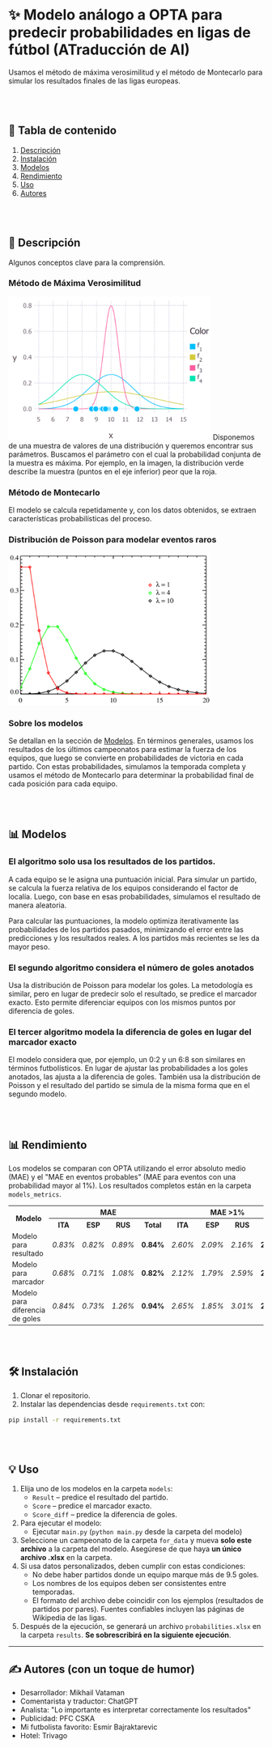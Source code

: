 # ✨ Modelo análogo a OPTA para predecir probabilidades en ligas de fútbol (ATraducción de AI)
Usamos el método de máxima verosimilitud y el método de Montecarlo para simular los resultados finales de las ligas europeas.

<br><br>

## 📌 Tabla de contenido
1. [Descripción](#descripcion)
2. [Instalación](#instalacion)
3. [Modelos](#modelos)
4. [Rendimiento](#rendimiento)
5. [Uso](#uso)
6. [Autores](#autores)

<br><br>
## <a name="descripcion">📖 Descripción
Algunos conceptos clave para la comprensión.

### Método de Máxima Verosimilitud
<img src="images/MMP_for_README.png" width="400" />
Disponemos de una muestra de valores de una distribución y queremos encontrar sus parámetros.
Buscamos el parámetro con el cual la probabilidad conjunta de la muestra es máxima.
Por ejemplo, en la imagen, la distribución verde describe la muestra (puntos en el eje inferior) peor que la roja.

### Método de Montecarlo
El modelo se calcula repetidamente y, con los datos obtenidos, se extraen características probabilísticas del proceso.

### Distribución de Poisson para modelar eventos raros
<img src="images/Poasson_dist.png" width="400" />

### Sobre los modelos
Se detallan en la sección de [Modelos](#modelos). En términos generales, usamos los resultados de los últimos campeonatos para estimar la fuerza de los equipos, que luego se convierte en probabilidades de victoria en cada partido. Con estas probabilidades, simulamos la temporada completa y usamos el método de Montecarlo para determinar la probabilidad final de cada posición para cada equipo.

<br><br>
## <a name="modelos">📊 Modelos
### El algoritmo solo usa los resultados de los partidos.
A cada equipo se le asigna una puntuación inicial. Para simular un partido, se calcula la fuerza relativa de los equipos considerando el factor de localía. Luego, con base en esas probabilidades, simulamos el resultado de manera aleatoria.

Para calcular las puntuaciones, la modelo optimiza iterativamente las probabilidades de los partidos pasados, minimizando el error entre las predicciones y los resultados reales. A los partidos más recientes se les da mayor peso.

### El segundo algoritmo considera el número de goles anotados
Usa la distribución de Poisson para modelar los goles. La metodología es similar, pero en lugar de predecir solo el resultado, se predice el marcador exacto. Esto permite diferenciar equipos con los mismos puntos por diferencia de goles.

### El tercer algoritmo modela la diferencia de goles en lugar del marcador exacto
El modelo considera que, por ejemplo, un 0:2 y un 6:8 son similares en términos futbolísticos. En lugar de ajustar las probabilidades a los goles anotados, las ajusta a la diferencia de goles. También usa la distribución de Poisson y el resultado del partido se simula de la misma forma que en el segundo modelo.

<br><br>
## <a name="rendimiento">📊 Rendimiento
Los modelos se comparan con OPTA utilizando el error absoluto medio (MAE) y el "MAE en eventos probables" (MAE para eventos con una probabilidad mayor al 1%). Los resultados completos están en la carpeta `models_metrics`.

<table>
  <tr>
    <th rowspan="2">Modelo</th>
    <th colspan="4">MAE</th>
    <th colspan="4">MAE >1%</th>
    <th rowspan="2">Tiempo de entrenamiento</th>
  </tr>
  <tr>
    <th>ITA</th> <th>ESP</th> <th>RUS</th> <th>Total</th>
    <th>ITA</th> <th>ESP</th> <th>RUS</th> <th>Total</th>
  </tr>
  <tr>
    <td>Modelo para resultado</td> <td><i>0.83%</i></td> <td><i>0.82%</i></td> <td><i>0.89%</i></td> <td><strong>0.84%</strong></td>
    <td><i>2.60%</i></td> <td><i>2.09%</i></td> <td><i>2.16%</i></td> <td><strong>2.28%</strong></td> <td>Muy rápido</td>
  </tr>
  <tr>
    <td>Modelo para marcador</td> <td><i>0.68%</i></td> <td><i>0.71%</i></td> <td><i>1.08%</i></td> <td><strong>0.82%</strong></td>
    <td><i>2.12%</i></td> <td><i>1.79%</i></td> <td><i>2.59%</i></td> <td><strong>2.16%</strong></td> <td>Rápido</td>
  </tr>
  <tr>
    <td>Modelo para diferencia de goles</td> <td><i>0.84%</i></td> <td><i>0.73%</i></td> <td><i>1.26%</i></td> <td><strong>0.94%</strong></td>
    <td><i>2.65%</i></td> <td><i>1.85%</i></td> <td><i>3.01%</i></td> <td><strong>2.5%</strong></td> <td>Despacio (4-5 min)</td>
  </tr>
</table>

<br><br>
## <a name="instalacion">🛠 Instalación
1. Clonar el repositorio.
2. Instalar las dependencias desde `requirements.txt` con:
```bash
pip install -r requirements.txt
```

<br><br>
## <a name="uso">💡 Uso
1. Elija uno de los modelos en la carpeta `models`:
   - `Result` – predice el resultado del partido.
   - `Score` – predice el marcador exacto.
   - `Score_diff` – predice la diferencia de goles.
2. Para ejecutar el modelo:
   - Ejecutar `main.py` (`python main.py` desde la carpeta del modelo)
3. Seleccione un campeonato de la carpeta `for_data` y mueva **solo este archivo** a la carpeta del modelo.
   Asegúrese de que haya **un único archivo .xlsx** en la carpeta.
4. Si usa datos personalizados, deben cumplir con estas condiciones:
   - No debe haber partidos donde un equipo marque más de 9.5 goles.
   - Los nombres de los equipos deben ser consistentes entre temporadas.
   - El formato del archivo debe coincidir con los ejemplos (resultados de partidos por pares).
     Fuentes confiables incluyen las páginas de Wikipedia de las ligas.
5. Después de la ejecución, se generará un archivo `probabilities.xlsx` en la carpeta `results`.
   **Se sobrescribirá en la siguiente ejecución**.

---
## <a name="autores">✍️ Autores (con un toque de humor)
- Desarrollador: Mikhail Vataman
- Comentarista y traductor: ChatGPT
- Analista: "Lo importante es interpretar correctamente los resultados"
- Publicidad: PFC CSKA
- Mi futbolista favorito: Esmir Bajraktarevic
- Hotel: Trivago

